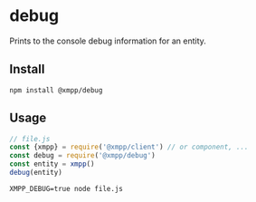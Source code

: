 # debug

Prints to the console debug information for an entity.

## Install

```
npm install @xmpp/debug
```

## Usage

```javascript
// file.js
const {xmpp} = require('@xmpp/client') // or component, ...
const debug = require('@xmpp/debug')
const entity = xmpp()
debug(entity)
```

`XMPP_DEBUG=true node file.js`

